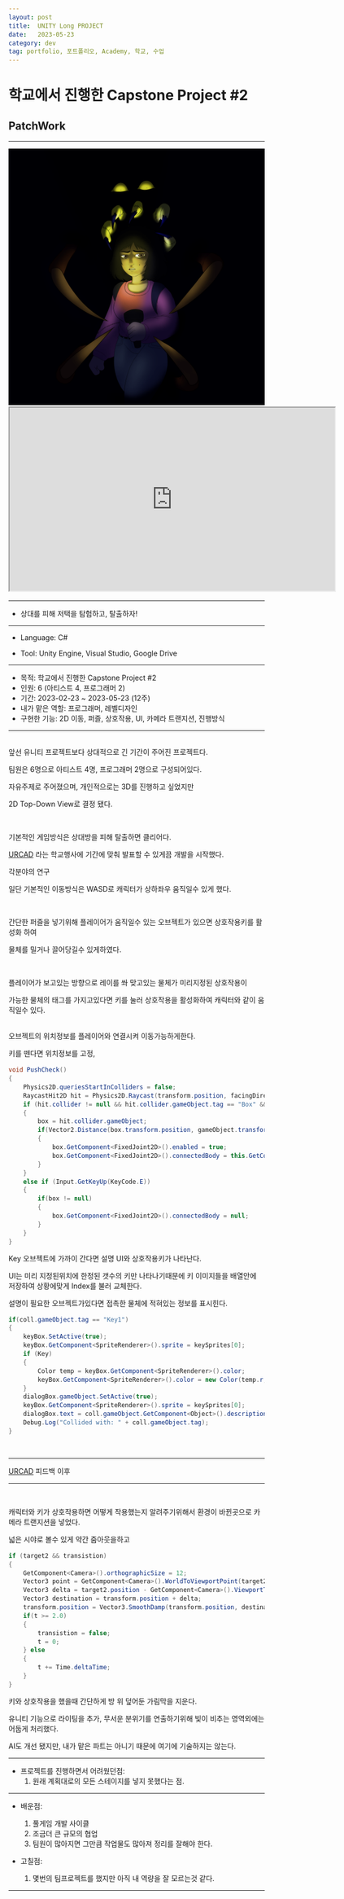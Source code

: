 ```yaml
---
layout: post
title:  UNITY Long PROJECT
date:   2023-05-23
category: dev
tag: portfolio, 포트폴리오, Academy, 학교, 수업
---
```


# 학교에서 진행한 Capstone Project #2
## PatchWork

---

<img class="img" src ="../../assets/img/dev/PatchworkThumbnail.png">

<iframe class="video" width="640" height="360" src="https://www.youtube.com/embed/uBlF-8_ekEk" frameborder="2" allowfullscreen></iframe>


---

 - 상대를 피해 저택을 탐험하고, 탈출하자!

---

- Language: C#

- Tool: Unity Engine, Visual Studio, Google Drive

---
 - 목적: 학교에서 진행한 Capstone Project #2
 - 인원: 6 (아티스트 4, 프로그래머 2)
 - 기간: 2023-02-23 ~ 2023-05-23 (12주)
 - 내가 맡은 역할: 프로그래머, 레벨디자인
 - 구현한 기능: 2D 이동, 퍼즐, 상호작용, UI, 카메라 트랜지션, 진행방식

---

<br>
앞선 유니티 프로젝트보다 상대적으로 긴 기간이 주어진 프로젝트다.

팀원은 6명으로 아티스트 4명, 프로그래머 2명으로 구성되어있다.

자유주제로 주어졌으며, 개인적으로는 3D를 진행하고 싶었지만

2D Top-Down View로 결정 됐다.

<br>

기본적인 게임방식은 상대방을 피해 탈출하면 클리어다.

[URCAD](https://urcad.umbc.edu/) 라는 학교행사에 기간에 맞춰 발표할 수 있게끔 개발을 시작했다.


각분야의 연구 

일단 기본적인 이동방식은 WASD로 캐릭터가 상하좌우 움직일수 있게 했다.


<br>


간단한 퍼즐을 넣기위해 플레이어가 움직일수 있는 오브젝트가 있으면 상호작용키를 활성화 하여

물체를 밀거나 끌어당길수 있게하였다.

<br>


플레이어가 보고있는 방향으로 레이를 쏴 맞고있는 물체가 미리지정된 상호작용이

가능한 물체의 태그를 가지고있다면 키를 눌러 상호작용을 활성화하여 캐릭터와 같이 움직일수 있다.

<br>
오브젝트의 위치정보를 플레이어와 연결시켜 이동가능하게한다.

키를 뗀다면 위치정보를 고정,

```cs
void PushCheck()
{
    Physics2D.queriesStartInColliders = false;
    RaycastHit2D hit = Physics2D.Raycast(transform.position, facingDirection * transform.localScale.x, boxMask);
    if (hit.collider != null && hit.collider.gameObject.tag == "Box" && Input.GetKey(KeyCode.E))
    {
        box = hit.collider.gameObject;
        if(Vector2.Distance(box.transform.position, gameObject.transform.position) < distance)
        {
            box.GetComponent<FixedJoint2D>().enabled = true;
            box.GetComponent<FixedJoint2D>().connectedBody = this.GetComponent<Rigidbody2D>();
        }
    }
    else if (Input.GetKeyUp(KeyCode.E))
    {
        if(box != null)
        {
            box.GetComponent<FixedJoint2D>().connectedBody = null;
        }
    }
}

```

Key 오브젝트에 가까이 간다면 설명 UI와 상호작용키가 나타난다.

UI는 미리 지정된위치에 한정된 갯수의 키만 나타나기때문에 키 이미지들을 배열안에 저장하여 상황에맞게 Index를 불러 교체한다.

설명이 필요한 오브젝트가있다면 접촉한 물체에 적혀있는 정보를 표시힌다.

```cs
if(coll.gameObject.tag == "Key1")
{
    keyBox.SetActive(true);
    keyBox.GetComponent<SpriteRenderer>().sprite = keySprites[0];
    if (Key)
    {
        Color temp = keyBox.GetComponent<SpriteRenderer>().color;
        keyBox.GetComponent<SpriteRenderer>().color = new Color(temp.r, temp.g, temp.b, 1f);
    }
    dialogBox.gameObject.SetActive(true);
    keyBox.GetComponent<SpriteRenderer>().sprite = keySprites[0];
    dialogBox.text = coll.gameObject.GetComponent<Object>().description[0];
    Debug.Log("Collided with: " + coll.gameObject.tag);
}
```

<br>

---

[URCAD](https://urcad.umbc.edu/) 피드백 이후

---

<br>

캐릭터와 키가 상호작용하면 어떻게 작용했는지 알려주기위해서 환경이 바뀐곳으로 카메라 트랜지션을 넣었다.

넓은 시야로 볼수 있게 약간 줌아웃을하고 

```cs
if (target2 && transistion)
{
    GetComponent<Camera>().orthographicSize = 12;
    Vector3 point = GetComponent<Camera>().WorldToViewportPoint(target2.position);
    Vector3 delta = target2.position - GetComponent<Camera>().ViewportToWorldPoint(new Vector3(0.5f, 0.5f, point.z)); //(new Vector3(0.5, 0.5, point.z));
    Vector3 destination = transform.position + delta;
    transform.position = Vector3.SmoothDamp(transform.position, destination, ref velocity, dampTime);
    if(t >= 2.0)
    {
        transistion = false;
        t = 0;
    } else
    {
        t += Time.deltaTime;
    }
}
```

키와 상호작용을 했을때 간단하게 방 위 덮어둔 가림막을 지운다.


유니티 기능으로 라이팅을 추가, 무서운 분위기를 연출하기위해 빛이 비추는 영역외에는 어둡게 처리했다.



AI도 개선 됐지만, 내가 맡은 파트는 아니기 때문에 여기에 기술하지는 않는다.


--- 

 - 프로젝트를 진행하면서 어려웠던점:
    1. 원래 계획대로의 모든 스테이지를 넣지 못했다는 점.

---

- 배운점:
    1. 풀게임 개발 사이클
    2. 조금더 큰 규모의 협업
    3. 팀원이 많아지면 그만큼 작업물도 많아져 정리를 잘해야 한다.

- 고칠점:
    1. 몇번의 팀프로젝트를 했지만 아직 내 역량을 잘 모르는것 같다.

---